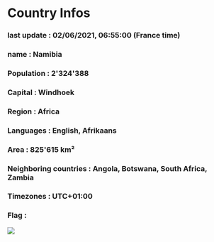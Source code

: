 # Country  Infos
### last update : 02/06/2021, 06:55:00 (France time)

### name : Namibia
### Population : 2'324'388
### Capital : Windhoek
### Region : Africa
### Languages : English, Afrikaans
### Area : 825'615 km²
### Neighboring countries : Angola, Botswana, South Africa, Zambia
### Timezones : UTC+01:00

### Flag :
![](https://restcountries.eu/data/nam.svg)